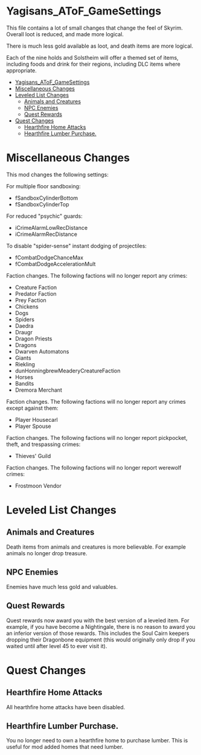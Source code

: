 # Yagisans_AToF_GameSettings

This file contains a lot of small changes that change the feel of Skyrim. Overall loot is reduced, and made more logical.

There is much less gold available as loot, and death items are more logical.

Each of the nine holds and Solstheim will offer a themed set of items, including foods and drink for their regions, including DLC items where appropriate.

- [Yagisans_AToF_GameSettings](#yagisans_atof_gamesettings)
- [Miscellaneous Changes](#miscellaneous-changes)
- [Leveled List Changes](#leveled-list-changes)
  - [Animals and Creatures](#animals-and-creatures)
  - [NPC Enemies](#npc-enemies)
  - [Quest Rewards](#quest-rewards)
- [Quest Changes](#quest-changes)
  - [Hearthfire Home Attacks](#hearthfire-home-attacks)
  - [Hearthfire Lumber Purchase.](#hearthfire-lumber-purchase)

# Miscellaneous Changes

This mod changes the following settings:

For multiple floor sandboxing:

- fSandboxCylinderBottom
- fSandboxCylinderTop

For reduced "psychic" guards:

- iCrimeAlarmLowRecDistance
- iCrimeAlarmRecDistance

To disable "spider-sense" instant dodging of projectiles:

- fCombatDodgeChanceMax
- fCombatDodgeAccelerationMult

Faction changes. The following factions will no longer report any crimes:

- Creature Faction
- Predator Faction
- Prey Faction
- Chickens
- Dogs
- Spiders
- Daedra
- Draugr
- Dragon Priests
- Dragons
- Dwarven Automatons
- Giants
- Riekling
- dunHonningbrewMeaderyCreatureFaction
- Horses
- Bandits
- Dremora Merchant

Faction changes. The following factions will no longer report any crimes except against them:

- Player Housecarl
- Player Spouse

Faction changes. The following factions will no longer report pickpocket, theft, and trespassing crimes:

- Thieves' Guild

Faction changes. The following factions will no longer report werewolf crimes:

- Frostmoon Vendor

# Leveled List Changes

## Animals and Creatures

Death items from animals and creatures is more believable. For example animals no longer drop treasure.

## NPC Enemies

Enemies have much less gold and valuables.

## Quest Rewards

Quest rewards now award you with the best version of a leveled item. For example, if you have become a Nightingale, there is no reason to award you an inferior version of those rewards. This includes the Soul Cairn keepers dropping their Dragonbone equipment (this would originally only drop if you waited until after level 45 to ever visit it).

# Quest Changes

## Hearthfire Home Attacks

All hearthfire home attacks have been disabled.

## Hearthfire Lumber Purchase.

You no longer need to own a hearthfire home to purchase lumber. This is useful for mod added homes that need lumber.
